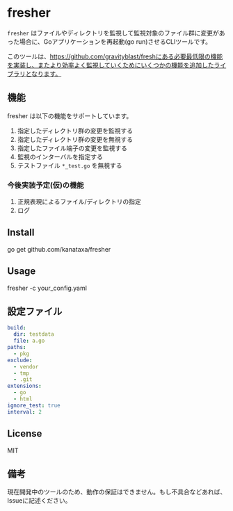 # fresher

`fresher` はファイルやディレクトリを監視して監視対象のファイル群に変更があった場合に、Goアプリケーションを再起動(go run)させるCLIツールです。

このツールは、https://github.com/gravityblast/freshにある必要最低限の機能を実装し、またより効率よく監視していくためにいくつかの機能を追加したライブラリとなります。

## 機能
fresher は以下の機能をサポートしています。

1. 指定したディレクトリ群の変更を監視する
2. 指定したディレクトリ群の変更を無視する
3. 指定したファイル端子の変更を監視する
4. 監視のインターバルを指定する
5. テストファイル `*_test.go` を無視する

### 今後実装予定(仮)の機能
1. 正規表現によるファイル/ディレクトリの指定
2. ログ

## Install
go get github.com/kanataxa/fresher

## Usage
fresher -c your_config.yaml

## 設定ファイル

```yaml
build:
  dir: testdata
  file: a.go
paths:
  - pkg
exclude:
  - vendor
  - tmp
  - .git
extensions:
  - go
  - html
ignore_test: true
interval: 2
```

## License
MIT

## 備考
現在開発中のツールのため、動作の保証はできません。もし不具合などあれば、Issueに記述ください。